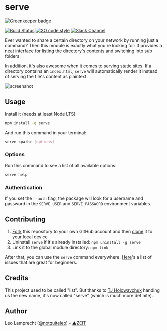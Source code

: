 # serve

[![Greenkeeper badge](https://badges.greenkeeper.io/zeit/serve.svg)](https://greenkeeper.io/)

[![Build Status](https://travis-ci.org/zeit/serve.svg?branch=master)](https://travis-ci.org/zeit/serve)
[![XO code style](https://img.shields.io/badge/code_style-XO-5ed9c7.svg)](https://github.com/sindresorhus/xo)
[![Slack Channel](https://zeit-slackin.now.sh/badge.svg)](https://zeit.chat/)

Ever wanted to share a certain directory on your network by running just a command? Then this module is exactly what you're looking for: It provides a neat interface for listing the directory's contents and switching into sub folders.

In addition, it's also awesome when it comes to serving static sites. If a directory contains an `index.html`, `serve` will automatically render it instead of serving the file's content as plaintext.

![screenshot](https://raw.githubusercontent.com/zeit/art/6f354dcc744ed03b022ea699c3ffa64d29714d78/serve/example.png)

## Usage

Install it (needs at least Node LTS):

```bash
npm install -g serve
```

And run this command in your terminal:

```bash
serve <path> [options]
```

### Options

Run this command to see a list of all available options:

```bash
serve help
```

### Authentication

If you set the `--auth` flag, the package will look for a username and password in the `SERVE_USER` and `SERVE_PASSWORD` environment variables.

## Contributing

1. [Fork](https://help.github.com/articles/fork-a-repo/) this repository to your own GitHub account and then [clone](https://help.github.com/articles/cloning-a-repository/) it to your local device
2. Uninstall `serve` if it's already installed: `npm uninstall -g serve`
3. Link it to the global module directory: `npm link`

After that, you can use the `serve` command everywhere. [Here](https://github.com/zeit/serve/issues?q=is%3Aissue+is%3Aopen+label%3A%22good+for+beginners%22)'s a list of issues that are great for beginners.

## Credits

This project used to be called "list". But thanks to [TJ Holowaychuk](https://github.com/tj) handing us the new name, it's now called "serve" (which is much more definite).

## Author

Leo Lamprecht ([@notquiteleo](https://twitter.com/notquiteleo)) - [▲ZEIT](https://zeit.co)
